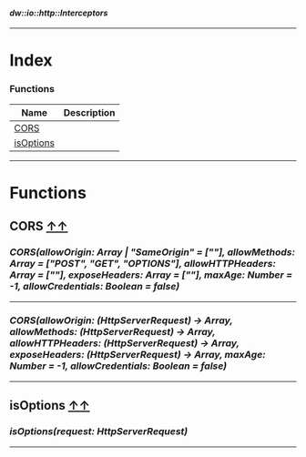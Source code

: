 #### _dw::io::http::Interceptors_
__________________________________________



# Index

### Functions
| Name | Description|
|------|------------|
| [CORS](#cors-index ) | |
| [isOptions](#isoptions-index ) | |









__________________________________________


# Functions

## **CORS** [↑↑](#index )

### _CORS(allowOrigin: Array<String> | "SameOrigin" = ["*"], allowMethods: Array<String> = ["POST", "GET", "OPTIONS"], allowHTTPHeaders: Array<String> = ["*"], exposeHeaders: Array<String> = [""], maxAge: Number = -1, allowCredentials: Boolean = false)_


__________________________________________

### _CORS(allowOrigin: (HttpServerRequest) -> Array<String>, allowMethods: (HttpServerRequest) -> Array<String>, allowHTTPHeaders: (HttpServerRequest) -> Array<String>, exposeHeaders: (HttpServerRequest) -> Array<String>, maxAge: Number = -1, allowCredentials: Boolean = false)_


__________________________________________


## **isOptions** [↑↑](#index )

### _isOptions(request: HttpServerRequest)_


__________________________________________






